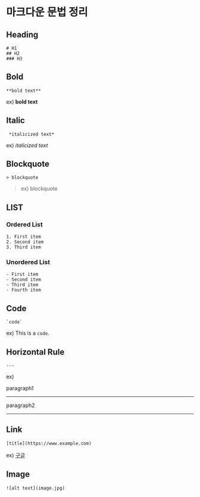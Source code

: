 # 마크다운 문법 정리

## Heading

```
# H1
## H2
### H3
```

## Bold

```
**bold text**
```

ex) **bold text**

## Italic

```
 *italicized text*
```

ex) _italicized text_

## Blockquote

```
> blockquote
```

> ex)
> blockquote

## LIST

### Ordered List

```
1. First item
2. Second item
3. Third item
```

### Unordered List

```
- First item
- Second item
- Third item
- Fourth item
```

## Code

```
`code`
```

ex) This is a `code`.

## Horizontal Rule

```
---
```

ex)

paragraph1

---

paragraph2

---

## Link

```
[title](https://www.example.com)
```

ex) [구글](https://google.com)

## Image

```
![alt text](image.jpg)
```
